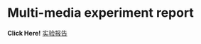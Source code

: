 # Multi-media experiment report
**Click Here!**
[实验报告](https://nbviewer.jupyter.org/github/MoChen-bop/Course-Experiments/blob/master/2020%20Spring%EF%BC%9AMulti-media%20information%20process/实验报告.pdf)
